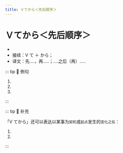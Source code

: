 ```yaml
---
title: Ｖてから＜先后顺序＞
---
```


# Ｖてから＜先后顺序＞

- <grammer-content sentence="意义：表示动作的先后顺序，**后面的动作以前面的动作为基础、条件**；" />
- 接续：V て ＋ から；
- 译文：先....，再.....；....之后（再）.....

::: tip :bookmark: 例句

1. <grammer-content sentence='ギョーザは、[具/ぐ]を**よくまぜてから**皮かわに[包み/つつみ]ます。' trans='饺子的馅充分混合后包在饺子皮里' />
2. <grammer-content sentence='[野菜/やさい]を**[洗っ/あらっ]てから**[切り/きり]ます。' trans='将蔬菜洗净后切块。' />
3. <grammer-content sentence='A：[急い/いそい]で[映画館/えいがかん]に[行き/いき]ましょうか。' trans='A: 我们赶紧去电影院吧。' />
   <grammer-content sentence='B：いいえ、[食事/しょくじ]を**してから**[行き/いき]ましょう。' trans='B: 别别别，吃完饭再走吧。' />

:::

::: tip :bookmark: 补充

「V てから」还可以表达以某事为`契机`或`起点`发生的`变化之后`：

<div class="bunpou-block">

1. <grammer-content sentence='[日本/にほん]に**[来/き]てから**３[か月/かげつ]になる。' trans='来日本已经3个月了。' />
2. <grammer-content sentence='[大学/だいがく]に**[入っ/はいっ]てから**、ずっと[家庭/かてい][教師/きょうし]のアルバイトをしている。' trans='进入大学后，一直在做家庭教师的兼职。' />

</div>

:::
